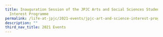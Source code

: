 ```yaml
---
title: Inauguration Session of the JPJC Arts and Social Sciences Student
  Interest Programme
permalink: /life-at-jpjc/2021-events/jpjc-art-and-science-interest-programme/
description: ""
third_nav_title: 2021 Events
---
```

